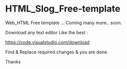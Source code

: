 # HTML_Slog_Free-template


Web_HTML Free template ... Coming many more.. soon.


Download any text editor Like the best :

https://code.visualstudio.com/download
 
 
Find & Replace required changes & you are done.
  
  
Thanks
